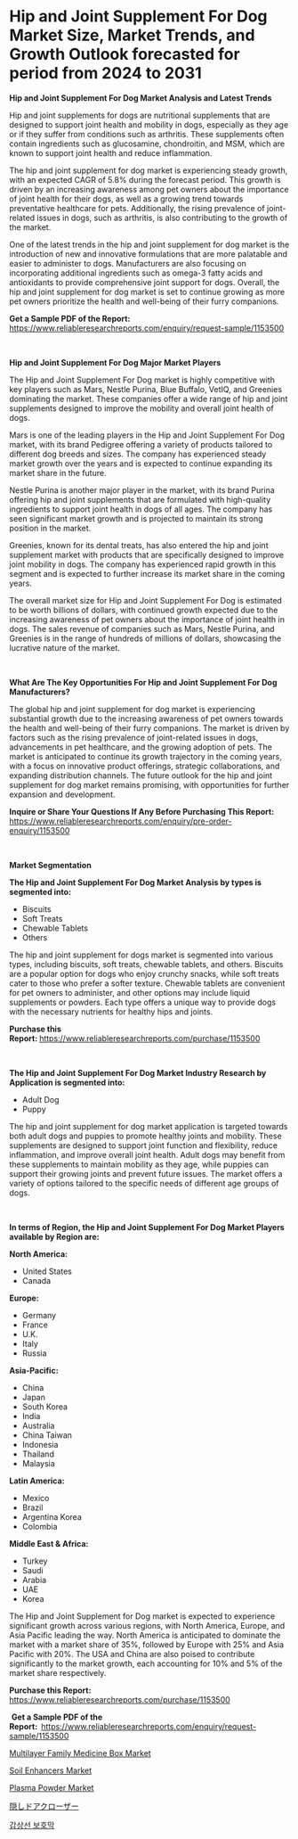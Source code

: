 <p><h1>Hip and Joint Supplement For Dog Market Size, Market Trends, and Growth Outlook forecasted for period from 2024 to 2031</h1></p><p><strong>Hip and Joint Supplement For Dog Market Analysis and Latest Trends</strong></p>
<p><p>Hip and joint supplements for dogs are nutritional supplements that are designed to support joint health and mobility in dogs, especially as they age or if they suffer from conditions such as arthritis. These supplements often contain ingredients such as glucosamine, chondroitin, and MSM, which are known to support joint health and reduce inflammation.</p><p>The hip and joint supplement for dog market is experiencing steady growth, with an expected CAGR of 5.8% during the forecast period. This growth is driven by an increasing awareness among pet owners about the importance of joint health for their dogs, as well as a growing trend towards preventative healthcare for pets. Additionally, the rising prevalence of joint-related issues in dogs, such as arthritis, is also contributing to the growth of the market.</p><p>One of the latest trends in the hip and joint supplement for dog market is the introduction of new and innovative formulations that are more palatable and easier to administer to dogs. Manufacturers are also focusing on incorporating additional ingredients such as omega-3 fatty acids and antioxidants to provide comprehensive joint support for dogs. Overall, the hip and joint supplement for dog market is set to continue growing as more pet owners prioritize the health and well-being of their furry companions.</p></p>
<p><strong>Get a Sample PDF of the Report:&nbsp;</strong> <a href="https://www.reliableresearchreports.com/enquiry/request-sample/1153500">https://www.reliableresearchreports.com/enquiry/request-sample/1153500</a></p>
<p>&nbsp;</p>
<p><strong>Hip and Joint Supplement For Dog Major Market Players</strong></p>
<p><p>The Hip and Joint Supplement For Dog market is highly competitive with key players such as Mars, Nestle Purina, Blue Buffalo, VetIQ, and Greenies dominating the market. These companies offer a wide range of hip and joint supplements designed to improve the mobility and overall joint health of dogs.</p><p>Mars is one of the leading players in the Hip and Joint Supplement For Dog market, with its brand Pedigree offering a variety of products tailored to different dog breeds and sizes. The company has experienced steady market growth over the years and is expected to continue expanding its market share in the future.</p><p>Nestle Purina is another major player in the market, with its brand Purina offering hip and joint supplements that are formulated with high-quality ingredients to support joint health in dogs of all ages. The company has seen significant market growth and is projected to maintain its strong position in the market.</p><p>Greenies, known for its dental treats, has also entered the hip and joint supplement market with products that are specifically designed to improve joint mobility in dogs. The company has experienced rapid growth in this segment and is expected to further increase its market share in the coming years.</p><p>The overall market size for Hip and Joint Supplement For Dog is estimated to be worth billions of dollars, with continued growth expected due to the increasing awareness of pet owners about the importance of joint health in dogs. The sales revenue of companies such as Mars, Nestle Purina, and Greenies is in the range of hundreds of millions of dollars, showcasing the lucrative nature of the market.</p></p>
<p>&nbsp;</p>
<p><strong>What Are The Key Opportunities For Hip and Joint Supplement For Dog Manufacturers?</strong></p>
<p><p>The global hip and joint supplement for dog market is experiencing substantial growth due to the increasing awareness of pet owners towards the health and well-being of their furry companions. The market is driven by factors such as the rising prevalence of joint-related issues in dogs, advancements in pet healthcare, and the growing adoption of pets. The market is anticipated to continue its growth trajectory in the coming years, with a focus on innovative product offerings, strategic collaborations, and expanding distribution channels. The future outlook for the hip and joint supplement for dog market remains promising, with opportunities for further expansion and development.</p></p>
<p><strong>Inquire or Share Your Questions If Any Before Purchasing This Report:</strong> <a href="https://www.reliableresearchreports.com/enquiry/pre-order-enquiry/1153500">https://www.reliableresearchreports.com/enquiry/pre-order-enquiry/1153500</a></p>
<p>&nbsp;</p>
<p><strong>Market Segmentation</strong></p>
<p><strong>The Hip and Joint Supplement For Dog Market Analysis by types is segmented into:</strong></p>
<p><ul><li>Biscuits</li><li>Soft Treats</li><li>Chewable Tablets</li><li>Others</li></ul></p>
<p><p>The hip and joint supplement for dogs market is segmented into various types, including biscuits, soft treats, chewable tablets, and others. Biscuits are a popular option for dogs who enjoy crunchy snacks, while soft treats cater to those who prefer a softer texture. Chewable tablets are convenient for pet owners to administer, and other options may include liquid supplements or powders. Each type offers a unique way to provide dogs with the necessary nutrients for healthy hips and joints.</p></p>
<p><strong>Purchase this Report:&nbsp;</strong><a href="https://www.reliableresearchreports.com/purchase/1153500">https://www.reliableresearchreports.com/purchase/1153500</a></p>
<p>&nbsp;</p>
<p><strong>The Hip and Joint Supplement For Dog Market Industry Research by Application is segmented into:</strong></p>
<p><ul><li>Adult Dog</li><li>Puppy</li></ul></p>
<p><p>The hip and joint supplement for dog market application is targeted towards both adult dogs and puppies to promote healthy joints and mobility. These supplements are designed to support joint function and flexibility, reduce inflammation, and improve overall joint health. Adult dogs may benefit from these supplements to maintain mobility as they age, while puppies can support their growing joints and prevent future issues. The market offers a variety of options tailored to the specific needs of different age groups of dogs.</p></p>
<p>&nbsp;</p>
<p><strong>In terms of Region, the Hip and Joint Supplement For Dog Market Players available by Region are:</strong></p>
<p>
    <p> <strong> North America: </strong>
        <ul>
            <li>United States</li>
            <li>Canada</li>
        </ul>
        </p> 
    <p> <strong> Europe: </strong>
        <ul>
            <li>Germany</li>
            <li>France</li>
            <li>U.K.</li>
            <li>Italy</li>
            <li>Russia</li>
        </ul>
        </p> 
    <p> <strong> Asia-Pacific: </strong>
        <ul>
            <li>China</li>
            <li>Japan</li>
            <li>South Korea</li>
            <li>India</li>
            <li>Australia</li>
            <li>China Taiwan</li>
            <li>Indonesia</li>
            <li>Thailand</li>
            <li>Malaysia</li>
        </ul>
        </p> 
    <p> <strong> Latin America: </strong>
        <ul>
            <li>Mexico</li>
            <li>Brazil</li>
            <li>Argentina Korea</li>
            <li>Colombia</li>
        </ul>
        </p> 
    <p> <strong> Middle East & Africa: </strong>
        <ul>
            <li>Turkey</li>
            <li>Saudi</li>
            <li>Arabia</li>
            <li>UAE</li>
            <li>Korea</li>
        </ul>
    </p>
    </p>
<p><p>The Hip and Joint Supplement for Dog market is expected to experience significant growth across various regions, with North America, Europe, and Asia Pacific leading the way. North America is anticipated to dominate the market with a market share of 35%, followed by Europe with 25% and Asia Pacific with 20%. The USA and China are also poised to contribute significantly to the market growth, each accounting for 10% and 5% of the market share respectively.</p></p>
<p><strong>Purchase this Report: </strong><a href="https://www.reliableresearchreports.com/purchase/1153500">https://www.reliableresearchreports.com/purchase/1153500</a></p>
<p>&nbsp;<strong>Get a Sample PDF of the Report:&nbsp;&nbsp;</strong><a href="https://www.reliableresearchreports.com/enquiry/request-sample/1153500">https://www.reliableresearchreports.com/enquiry/request-sample/1153500</a></p>
<p><strong></strong></p>
<p><p><a href="https://github.com/Sherrillcrooksxa8i18ucf2m/Market-Research-Report-List-1/blob/main/multilayer-family-medicine-box-market.md">Multilayer Family Medicine Box Market</a></p><p><a href="https://issuu.com/reportprime-2/docs/soil-enhancers-market-size-2030.pptx">Soil Enhancers Market</a></p><p><a href="https://issuu.com/reportprime-2/docs/plasma-powder-market-size-2030.pptx">Plasma Powder Market</a></p><p><a href="https://github.com/efcvopdgkdx128/Market-Research-Report-List-1/blob/main/74431997834.md">隠しドアクローザー</a></p><p><a href="https://github.com/RichardLueilwitz787/Market-Research-Report-List-1/blob/main/16177017362.md">갑상선 보호막</a></p></p>